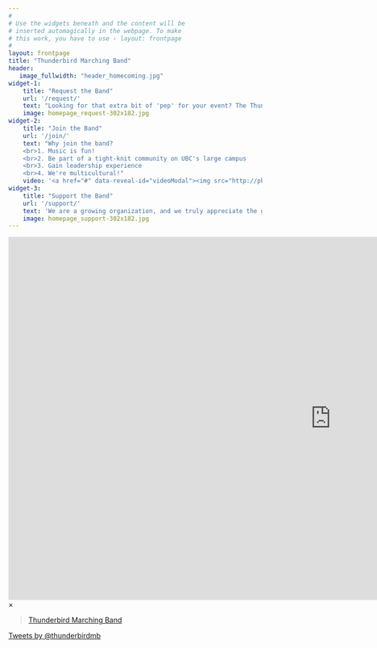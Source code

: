 ```yaml
---
#
# Use the widgets beneath and the content will be
# inserted automagically in the webpage. To make
# this work, you have to use › layout: frontpage
#
layout: frontpage
title: "Thunderbird Marching Band"
header:
   image_fullwidth: "header_homecoming.jpg"
widget-1:
    title: "Request the Band"
    url: '/request/'
    text: "Looking for that extra bit of 'pep' for your event? The Thunderbird Marching Band is just what you need! We perform nearly everywhere, no sound system needed, and our large setlist means we'll play something for everyone to ejnoy."
    image: homepage_request-302x182.jpg
widget-2:
    title: "Join the Band"
    url: '/join/'
    text: "Why join the band?
    <br>1. Music is fun!
    <br>2. Be part of a tight-knit community on UBC's large campus
    <br>3. Gain leadership experience
    <br>4. We're multicultural!"
    video: '<a href="#" data-reveal-id="videoModal"><img src="http://phlow.github.io/feeling-responsive/images/start-video-feeling-responsive-302x182.jpg" width="302" height="182" alt=""></a>'
widget-3:
    title: "Support the Band"
    url: '/support/'
    text: 'We are a growing organization, and we truly appreciate the generous contributions of our supporters. Donations to the band allow us to purchase additional instruments and equipment, allowing <em>all</em> students the opportunity to perform.'
    image: homepage_support-302x182.jpg
---
```

<div id="fb-root"></div>
<script>(function(d, s, id) {
  var js, fjs = d.getElementsByTagName(s)[0];
  if (d.getElementById(id)) return;
  js = d.createElement(s); js.id = id;
  js.src = "//connect.facebook.net/en_GB/sdk.js#xfbml=1&version=v2.3";
  fjs.parentNode.insertBefore(js, fjs);
}(document, 'script', 'facebook-jssdk'));</script>

<div id="videoModal" class="reveal-modal large" data-reveal="">
  <div class="flex-video widescreen vimeo" style="display: block;">
    <iframe width="1280" height="720" src="https://www.youtube.com/embed/3b5zCFSmVvU" frameborder="0" allowfullscreen></iframe>
  </div>
  <a class="close-reveal-modal">&#215;</a>
</div>

<div class="row">
  <div class="medium-6 columns">
  <div class="fb-page" data-href="https://www.facebook.com/thunderbirdmb" data-width="500" data-hide-cover="false" data-show-facepile="true" data-show-posts="true"><div class="fb-xfbml-parse-ignore"><blockquote cite="https://www.facebook.com/thunderbirdmb"><a href="https://www.facebook.com/thunderbirdmb">Thunderbird Marching Band</a></blockquote></div></div>
  </div>
  <div class="medium-6 columns"><a class="twitter-timeline" href="https://twitter.com/thunderbirdmb" data-widget-id="587828624029384704">Tweets by @thunderbirdmb</a>
<script>!function(d,s,id){var js,fjs=d.getElementsByTagName(s)[0],p=/^http:/.test(d.location)?'http':'https';if(!d.getElementById(id)){js=d.createElement(s);js.id=id;js.src=p+"://platform.twitter.com/widgets.js";fjs.parentNode.insertBefore(js,fjs);}}(document,"script","twitter-wjs");</script>
</div>
</div>